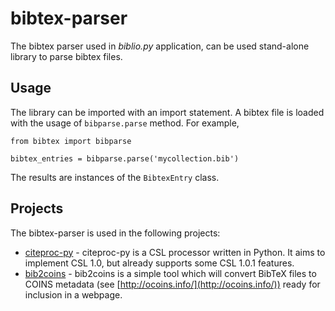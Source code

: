 bibtex-parser
=============

The bibtex parser used in *biblio.py* application, can be used stand-alone library to parse bibtex files.

Usage
-----
The library can be imported with an import statement. A bibtex file is loaded with the usage of <code>bibparse.parse</code> method. For example,


    from bibtex import bibparse

    bibtex_entries = bibparse.parse('mycollection.bib')

The results are instances of the <code>BibtexEntry</code> class.

Projects
--------
The bibtex-parser is used in the following projects:

* [citeproc-py](https://github.com/brechtm/citeproc-py) - citeproc-py is a CSL processor written in Python. It aims to implement CSL 1.0, but already supports some CSL 1.0.1 features.
* [bib2coins](https://github.com/robintw/bib2coins) - bib2coins is a simple tool which will convert BibTeX files to COINS metadata (see [http://ocoins.info/](http://ocoins.info/)) ready for inclusion in a webpage.